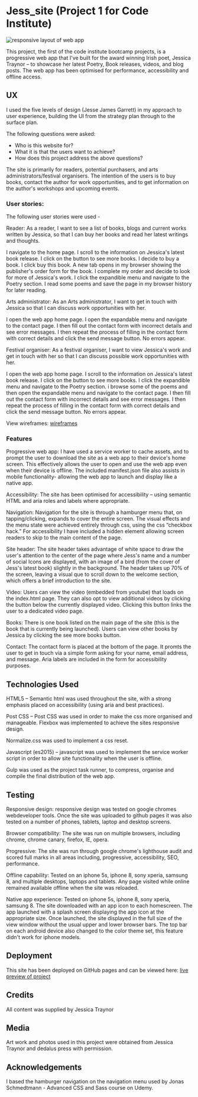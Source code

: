 # Jess_site (Project 1 for Code Institute)

![responsive layout of web app](https://github.com/The-masta-blasta/Jessica_webapp/blob/master/app/assets/images/responsive-design.png)


This project, the first of the code institute bootcamp projects, is a progressive web app that I've built for the award winning Irish poet, Jessica Traynor – to showcase her latest Poetry, Book releases, videos, and blog posts. The web app has been optimised for performance, accessibility and offline access.



## UX


I used the five levels of design (Jesse James Garrett) in my approach to user experience, building the UI from the strategy plan through to the surface plan.


The following questions were asked:


* Who is this website for?
* What it is that the users want to achieve?
* How does this project address the above questions?


The site is primarily for readers, potential purchasers, and arts administrators/festival organisers. The intention of the users is to buy books, contact the author for work opportunities, and to get information on the author's workshops and upcoming events.


### User stories:


The following user stories were used -

Reader:
As a reader, I want to see a list of books, blogs and current works written by Jessica, so that I can buy her books and read her latest writings and thoughts.

I navigate to the home page. I scroll to the information on Jessica's latest book release. I click on the button to see more books. I decide to buy a book. I click buy this book. A new tab opens in my browser showing the publisher's order form for the book. I complete my order and decide to look for more of Jessica's work. I click the expandible menu and navigate to the Poetry section. I read some poems and save the page in my browser history for later reading.

Arts administrator:
As an Arts administrator, I want to get in touch with Jessica so that I can discuss work opportunities with her.

I open the web app home page. I open the expandable menu and navigate to the contact page. I then fill out the contact form with incorrect details and see error messages. I then repeat the process of filling in the contact form with correct details and click the send message button. No errors appear.

Festival organiser:
As a festival organiser, I want to view Jessica's work and get in touch with her so that I can discuss possible work opportunities with her.

I open the web app home page. I scroll to the information on Jessica's latest book release. I click on the button to see more books. I click the expandible menu and navigate to the Poetry section. i browse some of the poems and then open the expandable menu and navigate to the contact page. I then fill out the contact form with incorrect details and see error messages. I then repeat the process of filling in the contact form with correct details and click the send message button. No errors appear.


View wireframes: [wireframes](https://the-masta-blasta.github.io/Jess_site/app/Jess-Wireframe.pdf) 


### Features


Progressive web app: I have used a service worker to cache assets, and to prompt the user to download the site as a web app to their device's home screen. This effectively allows the user to open and use the web app even when their device is offline. The included manifest.json file also assists in mobile functionality- allowing the web app to launch and display like a native app.


Accessibility: The site has been optimised for accessibility – using semantic HTML and aria roles and labels where appropriate.


Navigation: Navigation for the site is through a hamburger menu that, on tapping/clicking, expands to cover the entire screen. The visual effects and the menu state were achieved entirely through css, using the css “checkbox hack.” For accessibility I have included a hidden element allowing screen readers to skip to the main content of the page.


Site header: The site header takes advantage of white space to draw the user's attention to the center of the page where Jess's name and a number of social Icons are displayed, with an image of a bird (from the cover of Jess's latest book) slightly in the background. The header takes up 70% of the screen, leaving a visual que to scroll down to the welcome section, which offers a brief introduction to the site.


Video: Users can view the video (embedded from youtube) that loads on the index.html page. They can also opt to view additional videos by clicking the button below the currently displayed video. Clicking this button links the user to a dedicated video page.


Books: There is one book listed on the main page of the site (this is the book that is currently being launched). Users can view other books by Jessica by clicking the see more books button.


Contact: The contact form is placed at the bottom of the page. It promts the user to get in touch via a simple form asking for your name, email address, and message. Aria labels are included in the form for accessibility purposes.



## Technologies Used


HTML5 – Semantic html was used throughout the site, with a strong emphasis placed on accessibility (using aria and best practices).


Post CSS – Post CSS was used in order to make the css more organised and manageable. Flexbox was implemented to achieve the sites responsive design.


Normalize.css was used to implement a css reset.


Javascript (es2015) – javascript was used to implement the service worker script in order to allow site functionality when the user is offline.


Gulp was used as the project task runner, to compress, organise and compile the final distribution of the web app.


## Testing


Responsive design: responsive design was tested on google chromes webdeveloper tools. Once the site was uploaded to github pages it was also tested on a number of phones, tablets, laptop and desktop screens.


Browser compatibility: The site was run on multiple browsers, including chrome, chrome canary, firefox, IE, opera.


Progressive: The site was run through google chrome's lighthouse audit and scored full marks in all areas including, progressive, accessibility, SEO, performance.


Offline capability: Tested on an iphone 5s, iphone 8, sony xperia, samsung 8, and multiple desktops, laptops and tablets. Any page visited while online remained available offline when the site was reloaded.


Native app experience: Tested on iphone 5s, iphone 8, sony xperia, samsung 8. The site downloaded with an app icon to each homescreen. The app launched with a splash screen displaying the app icon at the appropriate size. Once launched, the site displayed in the full size of the view window without the usual upper and lower browser bars. The top bar on each android device also changed to the color theme set, this feature didn't work for iphone models.


## Deployment


This site has been deployed on GitHub pages and can be viewed here: [live preview of project](https://the-masta-blasta.github.io/Jess_site/app/) 


## Credits

All content was supplied by Jessica Traynor


## Media


Art work and photos used in this project were obtained from Jessica Traynor and dedalus press with permission.


## Acknowledgements


I based the hamburger navigation on the navigation menu used by Jonas Schmedtmann - Advanced CSS and Sass course on Udemy.